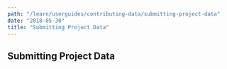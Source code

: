 ```yaml
---
path: "/learn/userguides/contributing-data/submitting-project-data"
date: "2018-05-30"
title: "Submitting Project Data"
---
```


## Submitting Project Data
